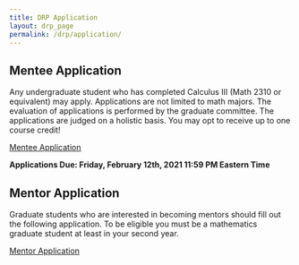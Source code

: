 ```yaml
---
title: DRP Application 
layout: drp_page
permalink: /drp/application/
---
```


<h2 class="mb-3">Mentee Application</h2>

Any undergraduate student who has completed Calculus III (Math 2310 or equivalent)
may apply. Applications are not limited to math majors. The evaluation
of applications is performed by the graduate committee. The
applications are judged on a holistic basis. You may opt to receive up to one course credit!

[Mentee Application](https://docs.google.com/forms/d/e/1FAIpQLSfsgAnNdCqnyB0KkBecBYokQ8yKncX2LAEEynZ5gUTD8HC_rQ/viewform?usp=sf_link)

**Applications Due: Friday, February 12th, 2021 11:59 PM Eastern Time**

<h2 class="mb-3">Mentor Application</h2>

Graduate students who are interested in becoming mentors should fill
out the following application. To be eligible you must be a
mathematics graduate student at least in your second year.

[Mentor Application](https://docs.google.com/forms/d/e/1FAIpQLSfNICCQcA5S7Enge5R9FN16nh5xYkbWuvZS04QzS5W0pM4K5Q/viewform?usp=sf_link)
